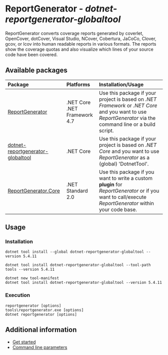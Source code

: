 # ReportGenerator - *dotnet-reportgenerator-globaltool*
ReportGenerator converts coverage reports generated by coverlet, OpenCover, dotCover, Visual Studio, NCover, Cobertura, JaCoCo, Clover, gcov, or lcov into human readable reports in various formats. The reports show the coverage quotas and also visualize which lines of your source code have been covered.

## Available packages

|**Package**|**Platforms**|**Installation/Usage**|
|:----------|:------------|:---------------------|
|[ReportGenerator](https://www.nuget.org/packages/ReportGenerator)|.NET Core<br/>.NET Framework 4.7|Use this package if your project is based on *.NET Framework* or *.NET Core* and you want to use *ReportGenerator* via the command line or a build script.|
|[dotnet-reportgenerator-globaltool](https://www.nuget.org/packages/dotnet-reportgenerator-globaltool)|.NET Core|Use this package if your project is based on *.NET Core* and you want to use *ReportGenerator* as a (global) 'DotnetTool'.|
|[ReportGenerator.Core](https://www.nuget.org/packages/ReportGenerator.Core)|.NET Standard 2.0|Use this package if you want to write a custom **plugin** for *ReportGenerator* or if you want to call/execute *ReportGenerator* within your code base.|

## Usage

### Installation
```
dotnet tool install --global dotnet-reportgenerator-globaltool --version 5.4.11

dotnet tool install dotnet-reportgenerator-globaltool --tool-path tools --version 5.4.11

dotnet new tool-manifest
dotnet tool install dotnet-reportgenerator-globaltool --version 5.4.11
```

### Execution
```
reportgenerator [options]
tools\reportgenerator.exe [options]
dotnet reportgenerator [options]
```

## Additional information
- [Get started](https://reportgenerator.io/getstarted)
- [Command line parameters](https://reportgenerator.io/usage)

